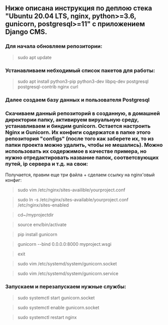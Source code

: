 ## Ниже описана инструкция по деплою стека "Ubuntu 20.04 LTS, nginx, python>=3.6, gunicorn, postgresql>=11" с приложением Django CMS.

### Для начала обновляем репозитории:
> sudo apt update

### Устанавливаем небходимый список пакетов для работы:
> sudo apt install python3-pip python3-dev libpq-dev postgresql postgresql-contrib nginx curl

### Далее создаем базу данных и пользователя Postgresql

### Скачиваем данный репозиторий в созданную, в домашней директории папку, активируем вируальную среду, устанавливаем и биндим gunicorn. Остается настроить Nginx и Gunicorn. Их конфиги содержатся в папке этого репозитория "configs" (после того как заберете их, то из папки проекта можно удалить, чтобы не мешались). Можно использовать их содержимое в качестве примера, но нужно отредактировать название папок,  соответсвующих путей, ip сервера и т.д. на свои:

Получается, правим еще три файла + сделаем ссылку на nginx'овый конфиг: 

> sudo vim /etc/nginx/sites-availible/yourproject.conf

> sudo ln -s /etc/nginx/sites-available/yourproject.conf /etc/nginx/sites-enabled

> cd~/myprojectdir

> source env/bin/activate

> pip install gunicorn

> gunicorn --bind 0.0.0.0:8000 myproject.wsgi

> exit

> sudo vim /etc/systemd/system/gunicorn.socket

> sudo vim /etc/systemd/system/gunicorn.service

### Запускаем и перезапускаем нужные службы:

> sudo systemctl start gunicorn.socket

> sudo systemctl enable gunicorn.socket

> sudo systemctl restart nginx
















